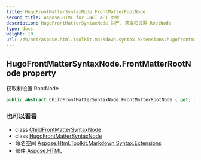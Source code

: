 ```yaml
---
title: HugoFrontMatterSyntaxNode.FrontMatterRootNode
second_title: Aspose.HTML for .NET API 参考
description: HugoFrontMatterSyntaxNode 财产. 获取和设置 RootNode
type: docs
weight: 10
url: /zh/net/aspose.html.toolkit.markdown.syntax.extensions/hugofrontmattersyntaxnode/frontmatterrootnode/
---
```

## HugoFrontMatterSyntaxNode.FrontMatterRootNode property

获取和设置 RootNode

```csharp
public abstract ChildFrontMatterSyntaxNode FrontMatterRootNode { get; }
```

### 也可以看看

* class [ChildFrontMatterSyntaxNode](../../childfrontmattersyntaxnode/)
* class [HugoFrontMatterSyntaxNode](../)
* 命名空间 [Aspose.Html.Toolkit.Markdown.Syntax.Extensions](../../hugofrontmattersyntaxnode/)
* 部件 [Aspose.HTML](../../../)


